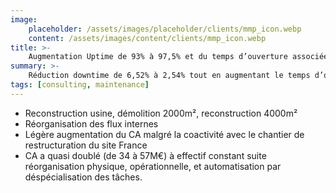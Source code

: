 ```yaml
---
image:
    placeholder: /assets/images/placeholder/clients/mmp_icon.webp
    content: /assets/images/content/clients/mmp_icon.webp
title: >-
    Augmentation Uptime de 93% à 97,5% et du temps d’ouverture associée à une réduction de 30% des coûts directs de maintenance
summary: >-
    Réduction downtime de 6,52% à 2,54% tout en augmentant le temps d’ouverture de 6 machines de 25 000h à 32 000h et en réduisant les coûts directs de maintenance de 30%.
tags: [consulting, maintenance]
---
```


<ul>
	<li>Reconstruction usine, démolition 2000m², reconstruction 4000m²</li>
	<li>Réorganisation des flux internes</li>
	<li>Légère augmentation du CA malgré la coactivité avec le chantier de restructuration du site France</li>
	<li>CA a quasi doublé (de 34 à 57M€) à effectif constant suite réorganisation physique, opérationnelle, et automatisation par déspécialisation des tâches.</li>
</ul>
